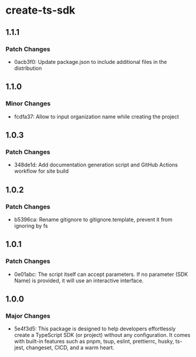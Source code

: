 # create-ts-sdk

## 1.1.1

### Patch Changes

- 0acb3f0: Update package.json to include additional files in the distribution

## 1.1.0

### Minor Changes

- fcdfa37: Allow to input organization name while creating the project

## 1.0.3

### Patch Changes

- 348de1d: Add documentation generation script and GitHub Actions workflow for site build

## 1.0.2

### Patch Changes

- b5396ca: Rename gitignore to gitignore.template, prevent it from ignoring by fs

## 1.0.1

### Patch Changes

- 0e01abc: The script itself can accept parameters. If no parameter (SDK Name) is provided, it will use an interactive interface.

## 1.0.0

### Major Changes

- 5e4f3d5: This package is designed to help developers effortlessly create a TypeScript SDK (or project) without any configuration. It comes with built-in features such as pnpm, tsup, eslint, prettierrc, husky, ts-jest, changeset, CICD, and a warm heart.
